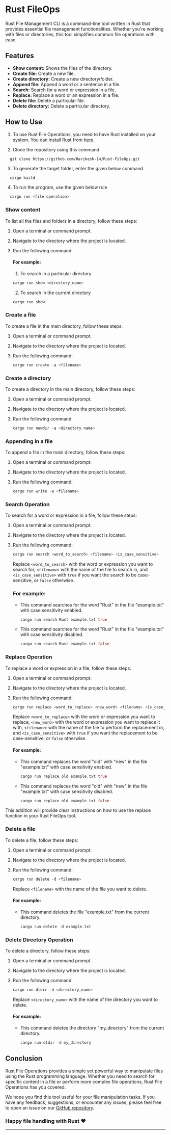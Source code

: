 # Rust FileOps

Rust File Management CLI is a command-line tool written in Rust that provides essential file management functionalities. Whether you're working with files or directories, this tool simplifies common file operations with ease.

## Features

- **Show content:** Shows the files of the directory.
- **Create file:** Create a new file.
- **Create directory:** Create a new directory/folder. 
- **Append file:** Append a word or a sentence in a file.
- **Search:** Search for a word or expression in a file.
- **Replace:** Replace a word or an expression in a file.
- **Delete file:** Delete a particular file.
- **Delete directory:** Delete a particular directory.

## How to Use

1. To use Rust File Operations, you need to have Rust installed on your system. You can install Rust from [here](https://www.rust-lang.org/tools/install).

2. Clone the repository using this command.
  ```
    git clone https://github.com/Harikesh-14/Rust-FileOps.git
  ```
3. To generate the target folder, enter the given below command
  ``` rust
    cargo build
  ```
4. To run the program, use the given below rule
  ``` rust
    cargo run <file operation>
  ```

### Show content
To list all the files and folders in a directory, follow these steps:
1. Open a terminal or command prompt.

2. Navigate to the directory where the project is located.

3. Run the following command: 

   #### For example:
   1. To search in a particular directory
   ``` rust
   cargo run show <directory_name>
   ``` 
   
   2. To search in the current directory
   ``` rust
   cargo run show .
   ``` 

### Create a file
To create a file in the main directory, follow these steps:
1. Open a terminal or command prompt.

2. Navigate to the directory where the project is located.

3. Run the following command: 

    ``` rust
   cargo run create -a <filename>
   ``` 

### Create a directory
To create a directory in the main directory, follow these steps:
1. Open a terminal or command prompt.

2. Navigate to the directory where the project is located.

3. Run the following command: 

    ``` rust
   cargo run newdir -a <directory name>
   ``` 

### Appending in a file
To append a file in the main directory, follow these steps:
1. Open a terminal or command prompt.

2. Navigate to the directory where the project is located.

3. Run the following command: 

    ``` rust
   cargo run write -a <filename>
   ``` 

### Search Operation

To search for a word or expression in a file, follow these steps:

1. Open a terminal or command prompt.

2. Navigate to the directory where the project is located.

3. Run the following command:
    ``` rust
    cargo run search <word_to_search> <filename> <is_case_sensitive>
    ```

   Replace `<word_to_search>` with the word or expression you want to search for, `<filename>` with the name of the file to search in, and `<is_case_sensitive>` with `true` if you want the search to be case-sensitive, or `false` otherwise.

   ### For example:
   - This command searches for the word "Rust" in the file "example.txt" with case sensitivity enabled.
       ``` rust
       cargo run search Rust example.txt true
       ```
   - This command searches for the word "Rust" in the file "example.txt" with case sensitivity disabled.
       ``` rust
       cargo run search Rust example.txt false
       ```

### Replace Operation

To replace a word or expression in a file, follow these steps:

1. Open a terminal or command prompt.

2. Navigate to the directory where the project is located.

3. Run the following command:
    ``` rust
    cargo run replace <word_to_replace> <new_word> <filename> <is_case_sensitive>
    ```

   Replace `<word_to_replace>` with the word or expression you want to replace, `<new_word>` with the word or expression you want to replace it with, `<filename>` with the name of the file to perform the replacement in, and `<is_case_sensitive>` with `true` if you want the replacement to be case-sensitive, or `false` otherwise.

   #### For example:
    - This command replaces the word "old" with "new" in the file "example.txt" with case sensitivity enabled.
        ``` rust
        cargo run replace old example.txt true
        ```
    - This command replaces the word "old" with "new" in the file "example.txt" with case sensitivity disabled.
        ``` rust
        cargo run replace old example.txt false
        ```

This addition will provide clear instructions on how to use the replace function in your Rust FileOps tool.

### Delete a file

To delete a file, follow these steps:

1. Open a terminal or command prompt.

2. Navigate to the directory where the project is located.

3. Run the following command:
    ``` rust
    cargo run delete -d <filename>
    ```

   Replace `<filename>` with the name of the file you want to delete.

   #### For example:
    - This command deletes the file "example.txt" from the current directory.
        ``` rust
        cargo run delete -d example.txt
        ```

### Delete Directory Operation

To delete a directory, follow these steps:

1. Open a terminal or command prompt.

2. Navigate to the directory where the project is located.

3. Run the following command:
    ``` rust
    cargo run dldir -d <directory_name>
    ```

   Replace `<directory_name>` with the name of the directory you want to delete.

   #### For example:
    - This command deletes the directory "my_directory" from the current directory.
        ``` rust
        cargo run dldir -d my_directory
        ```

## Conclusion

Rust File Operations provides a simple yet powerful way to manipulate files using the Rust programming language. Whether you need to search for specific content in a file or perform more complex file operations, Rust File Operations has you covered.

We hope you find this tool useful for your file manipulation tasks. If you have any feedback, suggestions, or encounter any issues, please feel free to open an issue on our [GitHub repository](https://github.com/Harikesh-14/Rust-FileOps).

### Happy file handling with Rust ❤️

---
